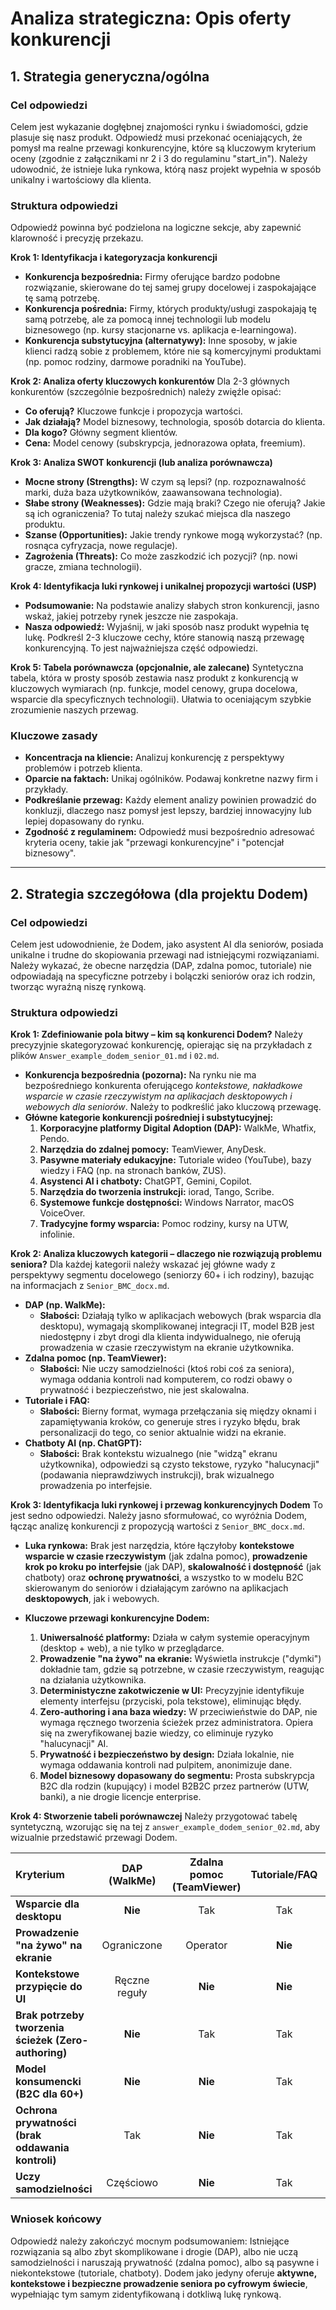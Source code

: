 # Analiza strategiczna: Opis oferty konkurencji

## 1. Strategia generyczna/ogólna

### Cel odpowiedzi
Celem jest wykazanie dogłębnej znajomości rynku i świadomości, gdzie plasuje się nasz produkt. Odpowiedź musi przekonać oceniających, że pomysł ma realne przewagi konkurencyjne, które są kluczowym kryterium oceny (zgodnie z załącznikami nr 2 i 3 do regulaminu "start_in"). Należy udowodnić, że istnieje luka rynkowa, którą nasz projekt wypełnia w sposób unikalny i wartościowy dla klienta.

### Struktura odpowiedzi
Odpowiedź powinna być podzielona na logiczne sekcje, aby zapewnić klarowność i precyzję przekazu.

**Krok 1: Identyfikacja i kategoryzacja konkurencji**
*   **Konkurencja bezpośrednia:** Firmy oferujące bardzo podobne rozwiązanie, skierowane do tej samej grupy docelowej i zaspokajające tę samą potrzebę.
*   **Konkurencja pośrednia:** Firmy, których produkty/usługi zaspokajają tę samą potrzebę, ale za pomocą innej technologii lub modelu biznesowego (np. kursy stacjonarne vs. aplikacja e-learningowa).
*   **Konkurencja substytucyjna (alternatywy):** Inne sposoby, w jakie klienci radzą sobie z problemem, które nie są komercyjnymi produktami (np. pomoc rodziny, darmowe poradniki na YouTube).

**Krok 2: Analiza oferty kluczowych konkurentów**
Dla 2-3 głównych konkurentów (szczególnie bezpośrednich) należy zwięźle opisać:
*   **Co oferują?** Kluczowe funkcje i propozycja wartości.
*   **Jak działają?** Model biznesowy, technologia, sposób dotarcia do klienta.
*   **Dla kogo?** Główny segment klientów.
*   **Cena:** Model cenowy (subskrypcja, jednorazowa opłata, freemium).

**Krok 3: Analiza SWOT konkurencji (lub analiza porównawcza)**
*   **Mocne strony (Strengths):** W czym są lepsi? (np. rozpoznawalność marki, duża baza użytkowników, zaawansowana technologia).
*   **Słabe strony (Weaknesses):** Gdzie mają braki? Czego nie oferują? Jakie są ich ograniczenia? To tutaj należy szukać miejsca dla naszego produktu.
*   **Szanse (Opportunities):** Jakie trendy rynkowe mogą wykorzystać? (np. rosnąca cyfryzacja, nowe regulacje).
*   **Zagrożenia (Threats):** Co może zaszkodzić ich pozycji? (np. nowi gracze, zmiana technologii).

**Krok 4: Identyfikacja luki rynkowej i unikalnej propozycji wartości (USP)**
*   **Podsumowanie:** Na podstawie analizy słabych stron konkurencji, jasno wskaż, jakiej potrzeby rynek jeszcze nie zaspokaja.
*   **Nasza odpowiedź:** Wyjaśnij, w jaki sposób nasz produkt wypełnia tę lukę. Podkreśl 2-3 kluczowe cechy, które stanowią naszą przewagę konkurencyjną. To jest najważniejsza część odpowiedzi.

**Krok 5: Tabela porównawcza (opcjonalnie, ale zalecane)**
Syntetyczna tabela, która w prosty sposób zestawia nasz produkt z konkurencją w kluczowych wymiarach (np. funkcje, model cenowy, grupa docelowa, wsparcie dla specyficznych technologii). Ułatwia to oceniającym szybkie zrozumienie naszych przewag.

### Kluczowe zasady
*   **Koncentracja na kliencie:** Analizuj konkurencję z perspektywy problemów i potrzeb klienta.
*   **Oparcie na faktach:** Unikaj ogólników. Podawaj konkretne nazwy firm i przykłady.
*   **Podkreślanie przewag:** Każdy element analizy powinien prowadzić do konkluzji, dlaczego nasz pomysł jest lepszy, bardziej innowacyjny lub lepiej dopasowany do rynku.
*   **Zgodność z regulaminem:** Odpowiedź musi bezpośrednio adresować kryteria oceny, takie jak "przewagi konkurencyjne" i "potencjał biznesowy".

---

## 2. Strategia szczegółowa (dla projektu Dodem)

### Cel odpowiedzi
Celem jest udowodnienie, że Dodem, jako asystent AI dla seniorów, posiada unikalne i trudne do skopiowania przewagi nad istniejącymi rozwiązaniami. Należy wykazać, że obecne narzędzia (DAP, zdalna pomoc, tutoriale) nie odpowiadają na specyficzne potrzeby i bolączki seniorów oraz ich rodzin, tworząc wyraźną niszę rynkową.

### Struktura odpowiedzi

**Krok 1: Zdefiniowanie pola bitwy – kim są konkurenci Dodem?**
Należy precyzyjnie skategoryzować konkurencję, opierając się na przykładach z plików `Answer_example_dodem_senior_01.md` i `02.md`.

*   **Konkurencja bezpośrednia (pozorna):** Na rynku nie ma bezpośredniego konkurenta oferującego *kontekstowe, nakładkowe wsparcie w czasie rzeczywistym na aplikacjach desktopowych i webowych dla seniorów*. Należy to podkreślić jako kluczową przewagę.
*   **Główne kategorie konkurencji pośredniej i substytucyjnej:**
    1.  **Korporacyjne platformy Digital Adoption (DAP):** WalkMe, Whatfix, Pendo.
    2.  **Narzędzia do zdalnej pomocy:** TeamViewer, AnyDesk.
    3.  **Pasywne materiały edukacyjne:** Tutoriale wideo (YouTube), bazy wiedzy i FAQ (np. na stronach banków, ZUS).
    4.  **Asystenci AI i chatboty:** ChatGPT, Gemini, Copilot.
    5.  **Narzędzia do tworzenia instrukcji:** iorad, Tango, Scribe.
    6.  **Systemowe funkcje dostępności:** Windows Narrator, macOS VoiceOver.
    7.  **Tradycyjne formy wsparcia:** Pomoc rodziny, kursy na UTW, infolinie.

**Krok 2: Analiza kluczowych kategorii – dlaczego nie rozwiązują problemu seniora?**
Dla każdej kategorii należy wskazać jej główne wady z perspektywy segmentu docelowego (seniorzy 60+ i ich rodziny), bazując na informacjach z `Senior_BMC_docx.md`.

*   **DAP (np. WalkMe):**
    *   **Słabości:** Działają tylko w aplikacjach webowych (brak wsparcia dla desktopu), wymagają skomplikowanej integracji IT, model B2B jest niedostępny i zbyt drogi dla klienta indywidualnego, nie oferują prowadzenia w czasie rzeczywistym na ekranie użytkownika.
*   **Zdalna pomoc (np. TeamViewer):**
    *   **Słabości:** Nie uczy samodzielności (ktoś robi coś za seniora), wymaga oddania kontroli nad komputerem, co rodzi obawy o prywatność i bezpieczeństwo, nie jest skalowalna.
*   **Tutoriale i FAQ:**
    *   **Słabości:** Bierny format, wymaga przełączania się między oknami i zapamiętywania kroków, co generuje stres i ryzyko błędu, brak personalizacji do tego, co senior aktualnie widzi na ekranie.
*   **Chatboty AI (np. ChatGPT):**
    *   **Słabości:** Brak kontekstu wizualnego (nie "widzą" ekranu użytkownika), odpowiedzi są czysto tekstowe, ryzyko "halucynacji" (podawania nieprawdziwych instrukcji), brak wizualnego prowadzenia po interfejsie.

**Krok 3: Identyfikacja luki rynkowej i przewag konkurencyjnych Dodem**
To jest sedno odpowiedzi. Należy jasno sformułować, co wyróżnia Dodem, łącząc analizę konkurencji z propozycją wartości z `Senior_BMC_docx.md`.

*   **Luka rynkowa:** Brak jest narzędzia, które łączyłoby **kontekstowe wsparcie w czasie rzeczywistym** (jak zdalna pomoc), **prowadzenie krok po kroku po interfejsie** (jak DAP), **skalowalność i dostępność** (jak chatboty) oraz **ochronę prywatności**, a wszystko to w modelu B2C skierowanym do seniorów i działającym zarówno na aplikacjach **desktopowych**, jak i webowych.

*   **Kluczowe przewagi konkurencyjne Dodem:**
    1.  **Uniwersalność platformy:** Działa w całym systemie operacyjnym (desktop + web), a nie tylko w przeglądarce.
    2.  **Prowadzenie "na żywo" na ekranie:** Wyświetla instrukcje ("dymki") dokładnie tam, gdzie są potrzebne, w czasie rzeczywistym, reagując na działania użytkownika.
    3.  **Deterministyczne zakotwiczenie w UI:** Precyzyjnie identyfikuje elementy interfejsu (przyciski, pola tekstowe), eliminując błędy.
    4.  **Zero-authoring i ana baza wiedzy:** W przeciwieństwie do DAP, nie wymaga ręcznego tworzenia ścieżek przez administratora. Opiera się na zweryfikowanej bazie wiedzy, co eliminuje ryzyko "halucynacji" AI.
    5.  **Prywatność i bezpieczeństwo by design:** Działa lokalnie, nie wymaga oddawania kontroli nad pulpitem, anonimizuje dane.
    6.  **Model biznesowy dopasowany do segmentu:** Prosta subskrypcja B2C dla rodzin (kupujący) i model B2B2C przez partnerów (UTW, banki), a nie drogie licencje enterprise.

**Krok 4: Stworzenie tabeli porównawczej**
Należy przygotować tabelę syntetyczną, wzorując się na tej z `answer_example_dodem_senior_02.md`, aby wizualnie przedstawić przewagi Dodem.

| Kryterium | DAP (WalkMe) | Zdalna pomoc (TeamViewer) | Tutoriale/FAQ | Chatboty (ChatGPT) | **Dodem** |
| :--- | :---: | :---: | :---: | :---: | :---: |
| **Wsparcie dla desktopu** | **Nie** | Tak | Tak | Tak | **Tak** |
| **Prowadzenie "na żywo" na ekranie** | Ograniczone | Operator | **Nie** | **Nie** | **Tak** |
| **Kontekstowe przypięcie do UI** | Ręczne reguły | **Nie** | **Nie** | **Nie** | **Tak** |
| **Brak potrzeby tworzenia ścieżek (Zero-authoring)** | **Nie** | Tak | Tak | Tak | **Tak** |
| **Model konsumencki (B2C dla 60+)** | **Nie** | **Nie** | Tak | Tak | **Tak** |
| **Ochrona prywatności (brak oddawania kontroli)** | Tak | **Nie** | Tak | Tak | **Tak** |
| **Uczy samodzielności** | Częściowo | **Nie** | Tak | Tak | **Tak** |

### Wniosek końcowy
Odpowiedź należy zakończyć mocnym podsumowaniem: Istniejące rozwiązania są albo zbyt skomplikowane i drogie (DAP), albo nie uczą samodzielności i naruszają prywatność (zdalna pomoc), albo są pasywne i niekontekstowe (tutoriale, chatboty). Dodem jako jedyny oferuje **aktywne, kontekstowe i bezpieczne prowadzenie seniora po cyfrowym świecie**, wypełniając tym samym zidentyfikowaną i dotkliwą lukę rynkową.
